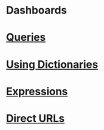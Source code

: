 # Dashboards

# [Queries](queries.md)

# [Using Dictionaries](dictionaries.md)

# [Expressions](expressions/README.md)

# [Direct URLs](direct-urls.md)
